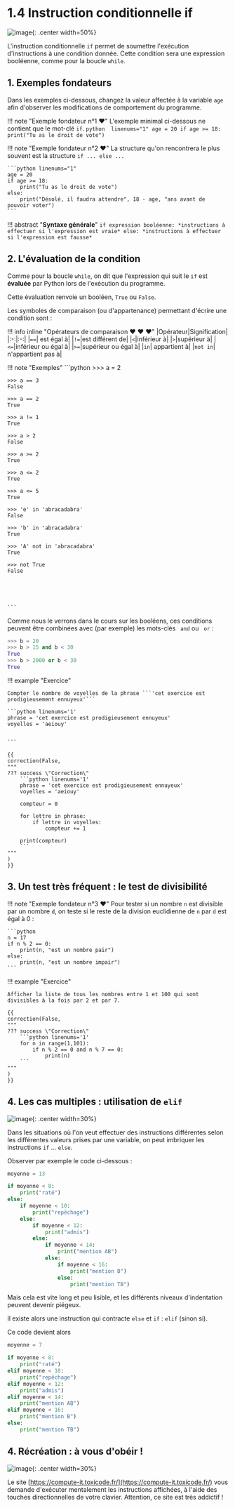 # 1.4 Instruction conditionnelle if

![image](data/if_else_meme.jpeg){: .center width=50%}



L'instruction conditionnelle `if` permet de soumettre l'exécution d'instructions à une condition donnée.
Cette condition sera une expression booléenne, comme pour la boucle `while`.


## 1. Exemples fondateurs
Dans les exemples ci-dessous, changez la valeur affectée à la variable ```age``` afin d'observer les modifications de comportement du programme.


!!! note "Exemple fondateur n°1 :heart:"
    L'exemple minimal ci-dessous ne contient que le mot-clé ```if```. 
    ```python  linenums="1"
    age = 20
    if age >= 18:
        print("Tu as le droit de vote")
    ```


!!! note "Exemple fondateur n°2 :heart:"
    La structure qu'on rencontrera le plus souvent est la structure ```if ... else ...``` 

    ```python linenums="1"
    age = 20
    if age >= 18:
        print("Tu as le droit de vote")
    else:
        print("Désolé, il faudra attendre", 18 - age, "ans avant de pouvoir voter")
    ```

!!! abstract "**Syntaxe générale**"
    ```
    if expression booléenne:
        *instructions à effectuer si l'expression est vraie*
    else:
        *instructions à effectuer si l'expression est fausse*
    ```

## 2. L'évaluation de la condition

Comme pour la boucle ```while```, on dit que l'expression qui suit le ```if``` est **évaluée** par Python lors de l'exécution du programme.

Cette évaluation renvoie un booléen, ```True``` ou ```False```.

Les symboles de comparaison (ou d'appartenance) permettant d'écrire une condition sont :

!!! info inline  "Opérateurs de comparaison :heart: :heart: :heart:"
    |Opérateur|Signification|
    |:-:|:-:|
    |`==`| est égal à|
    |`!=`|est différent de|
    |`<`|inférieur à|
    |`>`|supérieur à|
    |`<=`|inférieur ou égal à|
    |`>=`|supérieur ou égal à|
    |`in`| appartient à|
    |`not in`| n'appartient pas à|

!!! note "Exemples"
    ```python
    >>> a = 2

    >>> a == 3
    False

    >>> a == 2
    True

    >>> a != 1
    True

    >>> a > 2
    False

    >>> a >= 2
    True

    >>> a <= 2
    True

    >>> a <= 5
    True

    >>> 'e' in 'abracadabra'
    False

    >>> 'b' in 'abracadabra'
    True

    >>> 'A' not in 'abracadabra'
    True

    >>> not True
    False





    ```
    
Comme nous le verrons dans le cours sur les booléens, ces conditions peuvent être combinées avec (par exemple) les mots-clés ``` and``` ou ``` or``` :

```python
>>> b = 20
>>> b > 15 and b < 30
True
>>> b > 2000 or b < 30
True
```

!!! example "Exercice"

    Compter le nombre de voyelles de la phrase ```'cet exercice est prodigieusement ennuyeux'``` 

    ```python linenums='1'
    phrase = 'cet exercice est prodigieusement ennuyeux'
    voyelles = 'aeiouy'


    ```

    {{
    correction(False,
    """
    ??? success \"Correction\" 
        ```python linenums='1'
        phrase = 'cet exercice est prodigieusement ennuyeux'
        voyelles = 'aeiouy'

        compteur = 0

        for lettre in phrase:
            if lettre in voyelles:
                compteur += 1
                
        print(compteur)
        ```        
    """
    )
    }}



## 3. Un test très fréquent : le test de divisibilité


!!! note "Exemple fondateur n°3 :heart:"
    Pour tester si un nombre ```n``` est divisible par un nombre ```d```, on teste si le reste de la division euclidienne de ```n``` par ```d``` est égal à 0 :

    ```python
    n = 17
    if n % 2 == 0:
        print(n, "est un nombre pair")
    else:
        print(n, "est un nombre impair")
    ```     


!!! example "Exercice"

    Afficher la liste de tous les nombres entre 1 et 100 qui sont divisibles à la fois par 2 et par 7. 

    {{
    correction(False,
    """
    ??? success \"Correction\" 
        ```python linenums='1'
        for n in range(1,101):
            if n % 2 == 0 and n % 7 == 0:
                print(n)
        ```        
    """
    )
    }}





## 4. Les cas multiples : utilisation de `elif` 

![image](data/cascade.webp){: .center width=30%}


Dans les situations où l'on veut effectuer des instructions différentes selon les différentes valeurs prises par une variable, on peut imbriquer les instructions `if` ... `else`.

Observer par exemple le code ci-dessous :

```python linenums='1'
moyenne = 13

if moyenne < 8:
    print("raté")
else:
    if moyenne < 10:
        print("repêchage")
    else:
        if moyenne < 12:
            print("admis")
        else:
            if moyenne < 14:
                print("mention AB")
            else:
                if moyenne < 16:
                    print("mention B")
                else:
                    print("mention TB")
```


Mais cela est vite long et peu lisible, et les différents niveaux d'indentation peuvent devenir piégeux.

Il existe alors une instruction qui contracte `else` et `if` : `elif` (sinon si).

Ce code devient alors

```python linenums="1"
moyenne = 7

if moyenne < 8:
    print("raté")
elif moyenne < 10:
    print("repêchage")
elif moyenne < 12:
    print("admis")
elif moyenne < 14:
    print("mention AB")
elif moyenne < 16:
    print("mention B")
else:
    print("mention TB")

```


## 4. Récréation : à vous d'obéir !

![image](data/compute.png){: .center width=30%}

Le site [https://compute-it.toxicode.fr/](https://compute-it.toxicode.fr/) vous demande d'exécuter mentalement les instructions affichées, à l'aide des touches directionnelles de votre clavier. Attention, ce site est très addictif !